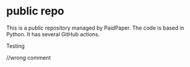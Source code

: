 # public repo

This is a public repository managed by PaidPaper. The code is based in Python. It has several GitHub actions.

Testing

//wrong comment
